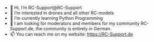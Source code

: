 - 👋 Hi, I’m RC-Support@RC-Support
- 👀 I’m interested in drones and all other RC-models
- 🌱 I’m currently learning Python Programming
- 💞️ I am looking for moderators and members for my community RC-Support.de, the community is entirely in German.
- 📫 You can reach me on my website: https://RC-Support.de

<!---
RC-Support/RC-Support is a ✨ special ✨ repository because its `README.md` (this file) appears on your GitHub profile.
You can click the Preview link to take a look at your changes.
--->
